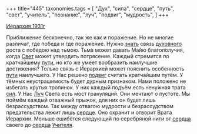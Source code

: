 +++
title="445"
taxonomies.tags = [
 "Дух",
 "сила",
 "сердце",
 "путь",
 "свет",
 "учитель",
 "познание",
 "луч",
 "подвиг",
 "мудрость",
]
+++

[Иерархия 1931г](/agni/1931)

Приближение бесконечно, так же как и поражение. Но не многие различат, где победа и где поражение. Нужно [знать](/tags/познание) связь [духовного](/tags/Дух) роста с победою над тьмою. Тьма может давать Майю благополучия, когда [Свет](/tags/свет) может утвердить потрясение. Каждый стремится по кратчайшему [пути](/tags/путь), но кто же умеет вообразить наилучшие достижения? Только связь с Иерархией может пояснить особенность [пути](/tags/путь) наилучшего. У Нас решено [подвиг](/tags/подвиг) считать кратчайшим путём. У тёмных неустрашимость будет дурным признаком. Нами положено не избегать крутых тропинок. У них каждый подъём есть ненужная трата [сил](/tags/сила). У Нас [Луч](/tags/луч) Света есть мост грануляций. Они мечтают о пустоте. Мы поймём каждый отважный прыжок, для них он будет лишь безрассудством. Так между отвагою мудрости и безрассудством предательства лежит лишь [сердце](/tags/сердце). Оно охранит и отворит Врата Иерархии. Меньше ошибётся следующий по серебряной нити от [сердца](/tags/сердце) своего до [сердца](/tags/сердце) [Учителя](/tags/учитель).   

